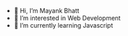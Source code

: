 - 👋 Hi, I’m Mayank Bhatt
- 👀 I’m interested in Web Development
- 🌱 I’m currently learning Javascript
<!---
Mayank4557/Mayank4557 is a ✨ special ✨ repository because its `README.md` (this file) appears on your GitHub profile.
You can click the Preview link to take a look at your changes.
--->
